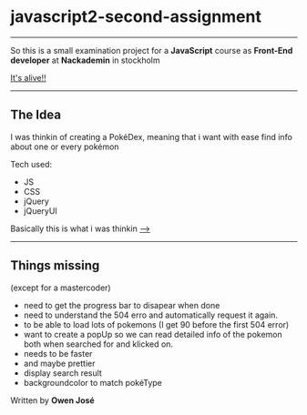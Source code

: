 # __javascript2-second-assignment__

---

So this is a small examination project for a **JavaScript** course as
**Front-End developer** at **Nackademin** in stockholm

[It's alive!!](https://owenjose.github.io/javascript2-second-assignment/PocketMonsterIndex.html "patience my friend")

---

## __The Idea__

I was thinkin of creating a PokéDex, meaning that i want with ease find info about one or every pokémon

Tech used:

* JS
* CSS
* jQuery
* jQueryUI

Basically this is what i was thinkin [-->](https://www.pokedex.org/)

---

## __Things missing__
(except for a mastercoder)


* need to get the progress bar to disapear when done
* need to understand the 504 erro and automatically request it again.
* to be able to load lots of pokemons (I get 90 before the first 504 error)
* want to create a popUp so we can read detailed info of the pokemon both when searched for and klicked on.
* needs to be faster
* and maybe prettier
* display search result
* backgroundcolor to match pokéType

Written by 
__Owen José__

